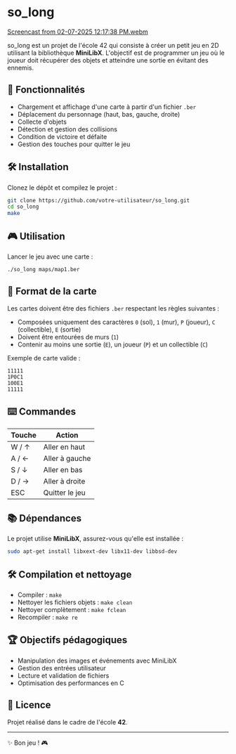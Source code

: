 # so_long


[Screencast from 02-07-2025 12:17:38 PM.webm](https://github.com/user-attachments/assets/29bdd461-5b41-40ac-8c08-94bad4809966)

so_long est un projet de l'école 42 qui consiste à créer un petit jeu en 2D utilisant la bibliothèque **MiniLibX**. L'objectif est de programmer un jeu où le joueur doit récupérer des objets et atteindre une sortie en évitant des ennemis.

## 🚀 Fonctionnalités

- Chargement et affichage d'une carte à partir d'un fichier `.ber`
- Déplacement du personnage (haut, bas, gauche, droite)
- Collecte d'objets
- Détection et gestion des collisions
- Condition de victoire et défaite
- Gestion des touches pour quitter le jeu

## 🛠️ Installation

Clonez le dépôt et compilez le projet :

```bash
git clone https://github.com/votre-utilisateur/so_long.git
cd so_long
make
```

## 🎮 Utilisation

Lancer le jeu avec une carte :

```bash
./so_long maps/map1.ber
```

## 📜 Format de la carte

Les cartes doivent être des fichiers `.ber` respectant les règles suivantes :

- Composées uniquement des caractères `0` (sol), `1` (mur), `P` (joueur), `C` (collectible), `E` (sortie)
- Doivent être entourées de murs (`1`)
- Contenir au moins une sortie (`E`), un joueur (`P`) et un collectible (`C`)

Exemple de carte valide :

```
11111
1P0C1
100E1
11111
```

## ⌨️ Commandes

| Touche | Action         |
|--------|---------------|
| W / ↑  | Aller en haut  |
| A / ←  | Aller à gauche |
| S / ↓  | Aller en bas   |
| D / →  | Aller à droite |
| ESC    | Quitter le jeu |

## 📚 Dépendances

Le projet utilise **MiniLibX**, assurez-vous qu'elle est installée :

```bash
sudo apt-get install libxext-dev libx11-dev libbsd-dev
```

## 🛠️ Compilation et nettoyage

- Compiler : `make`
- Nettoyer les fichiers objets : `make clean`
- Nettoyer complètement : `make fclean`
- Recompiler : `make re`

## 🏆 Objectifs pédagogiques

- Manipulation des images et événements avec MiniLibX
- Gestion des entrées utilisateur
- Lecture et validation de fichiers
- Optimisation des performances en C

## 📜 Licence

Projet réalisé dans le cadre de l'école **42**.

---

✨ Bon jeu ! 🎮

